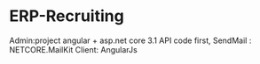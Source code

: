 # ERP-Recruiting
Admin:project angular + asp.net core 3.1 API code first, SendMail : NETCORE.MailKit
Client: AngularJs
